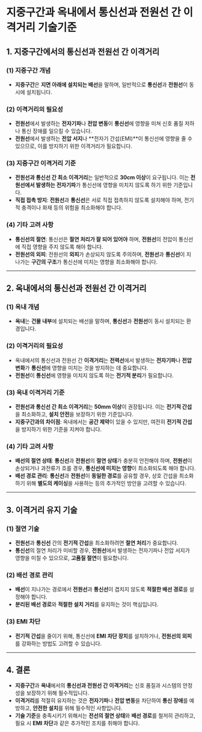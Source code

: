 # 지중구간과 옥내에서 통신선과 전원선 간 이격거리 기술기준

## 1. 지중구간에서의 통신선과 전원선 간 이격거리

### (1) **지중구간 개념**
- **지중구간**은 **지면 아래에 설치되는 배선**을 말하며, 일반적으로 **통신선**과 **전원선**이 동시에 설치됩니다. 

### (2) **이격거리의 필요성**
- **전원선**에서 발생하는 **전자기파**나 **전압 변동**이 **통신선**에 영향을 미쳐 신호 품질 저하나 통신 장애를 일으킬 수 있습니다.
- **전원선**에서 발생하는 **전압 서지**나 **전자기 간섭(EMI)**이 통신선에 영향을 줄 수 있으므로, 이를 방지하기 위한 이격거리가 필요합니다.

### (3) **지중구간 이격거리 기준**
- **전원선과 통신선 간 최소 이격거리**는 일반적으로 **30cm 이상**이 요구됩니다. 이는 **전원선에서 발생하는 전자기파**가 통신선에 영향을 미치지 않도록 하기 위한 기준입니다.
- **직접 접촉 방지**: **전원선**과 **통신선**은 서로 직접 접촉하지 않도록 설치해야 하며, 전기적 충격이나 화재 등의 위험을 최소화해야 합니다.
  
### (4) **기타 고려 사항**
- **통신선의 절연**: 통신선은 **절연 처리가 잘 되어 있어야** 하며, **전원선**의 전압이 통신선에 직접 영향을 주지 않도록 해야 합니다.
- **전원선의 외피**: 전원선의 **외피**가 손상되지 않도록 주의하며, **전원선**과 **통신선**이 지나가는 **구간의 구조**가 통신선에 미치는 영향을 최소화해야 합니다.

---

## 2. 옥내에서의 통신선과 전원선 간 이격거리

### (1) **옥내 개념**
- **옥내**는 **건물 내부**에 설치되는 배선을 말하며, **통신선**과 **전원선**이 동시 설치되는 환경입니다.

### (2) **이격거리의 필요성**
- 옥내에서의 통신선과 전원선 간 **이격거리**는 **전력선**에서 발생하는 **전자기파**나 **전압 변화**가 **통신선**에 영향을 미치는 것을 방지하는 데 중요합니다.
- **전원선**이 **통신선**에 영향을 미치지 않도록 하는 **전기적 분리**가 필요합니다.

### (3) **옥내 이격거리 기준**
- **전원선과 통신선 간 최소 이격거리**는 **50mm 이상**이 권장됩니다. 이는 **전기적 간섭**을 최소화하고, **설치 안전**을 보장하기 위한 기준입니다.
- **지중구간과의 차이점**: 옥내에서는 **공간 제약**이 있을 수 있지만, 여전히 **전기적 간섭**을 방지하기 위한 기준을 지켜야 합니다.
  
### (4) **기타 고려 사항**
- **배선의 절연 상태**: **통신선**과 **전원선**의 **절연 상태**가 충분히 안전해야 하며, **전원선**이 손상되거나 과전류가 흐를 경우, **통신선에 미치는 영향**이 최소화되도록 해야 합니다.
- **배선 경로 관리**: **통신선**과 **전원선**이 **동일한 경로**를 공유할 경우, 상호 간섭을 최소화하기 위해 **별도의 케이싱**을 사용하는 등의 추가적인 방안을 고려할 수 있습니다.

---

## 3. 이격거리 유지 기술

### (1) **절연 기술**
- **전원선**과 **통신선** 간의 **전기적 간섭**을 최소화하려면 **절연 처리**가 중요합니다.
- **통신선**의 절연 처리가 미비할 경우, **전원선**에서 발생하는 전자기파나 전압 서지가 영향을 미칠 수 있으므로, **고품질 절연**이 필요합니다.

### (2) **배선 경로 관리**
- **배선**이 지나가는 경로에서 **전원선**과 **통신선**이 겹치지 않도록 **적절한 배선 경로**를 설정해야 합니다.
- **분리된 배선 경로**와 **적절한 설치 거리**를 유지하는 것이 핵심입니다.

### (3) **EMI 차단**
- **전기적 간섭**을 줄이기 위해, 통신선에 **EMI 차단 장치**를 설치하거나, **전원선의 외피**를 강화하는 방법도 고려할 수 있습니다.

---

## 4. 결론
- **지중구간**과 **옥내**에서의 **통신선과 전원선 간 이격거리**는 신호 품질과 시스템의 안정성을 보장하기 위해 필수적입니다.
- **이격거리**를 적절히 유지하는 것은 **전자기파**나 **전압 변동**을 차단하여 **통신 장애**를 예방하고, **안전한 설치**를 위해 필수적인 사항입니다.
- **기술 기준**을 충족시키기 위해서는 **전선의 절연 상태**와 **배선 경로**를 철저히 관리하고, 필요 시 **EMI 차단**과 같은 추가적인 조치를 취해야 합니다.
